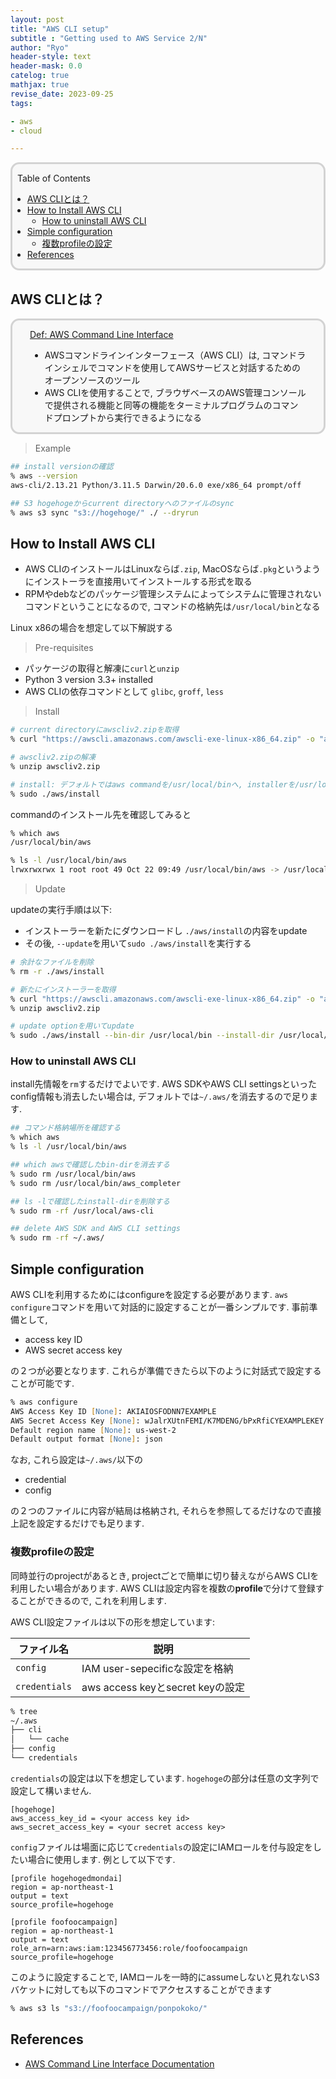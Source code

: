 ```yaml
---
layout: post
title: "AWS CLI setup"
subtitle : "Getting used to AWS Service 2/N"
author: "Ryo"
header-style: text
header-mask: 0.0
catelog: true
mathjax: true
revise_date: 2023-09-25
tags:

- aws
- cloud

---
```



<div style='border-radius: 1em; border-style:solid; border-color:#D3D3D3; background-color:#F8F8F8'>

<p class="h4">&nbsp;&nbsp;Table of Contents</p>

<!-- START doctoc generated TOC please keep comment here to allow auto update -->
<!-- DON'T EDIT THIS SECTION, INSTEAD RE-RUN doctoc TO UPDATE -->

- [AWS CLIとは？](#aws-cli%E3%81%A8%E3%81%AF)
- [How to Install AWS CLI](#how-to-install-aws-cli)
  - [How to uninstall AWS CLI](#how-to-uninstall-aws-cli)
- [Simple configuration](#simple-configuration)
  - [複数profileの設定](#%E8%A4%87%E6%95%B0profile%E3%81%AE%E8%A8%AD%E5%AE%9A)
- [References](#references)

<!-- END doctoc generated TOC please keep comment here to allow auto update -->


</div>



## AWS CLIとは？

<div style='padding-left: 2em; padding-right: 2em; border-radius: 1em; border-style:solid; border-color:#D3D3D3; background-color:#F8F8F8'>
<p class="h4"><ins>Def: AWS Command Line Interface</ins></p>

- AWSコマンドラインインターフェース（AWS CLI）は, コマンドラインシェルでコマンドを使用してAWSサービスと対話するためのオープンソースのツール
- AWS CLIを使用することで, ブラウザベースのAWS管理コンソールで提供される機能と同等の機能をターミナルプログラムのコマンドプロンプトから実行できるようになる

</div>

> Example

```zsh
## install versionの確認
% aws --version
aws-cli/2.13.21 Python/3.11.5 Darwin/20.6.0 exe/x86_64 prompt/off

## S3 hogehogeからcurrent directoryへのファイルのsync
% aws s3 sync "s3://hogehoge/" ./ --dryrun
```

## How to Install AWS CLI

- AWS CLIのインストールはLinuxならば`.zip`, MacOSならば`.pkg`というようにインストーラを直接用いてインストールする形式を取る
- RPMやdebなどのパッケージ管理システムによってシステムに管理されないコマンドということになるので, コマンドの格納先は`/usr/local/bin`となる

Linux x86の場合を想定して以下解説する

> Pre-requisites

- パッケージの取得と解凍に`curl`と`unzip`
- Python 3 version 3.3+ installed
- AWS CLIの依存コマンドとして `glibc`, `groff`, `less`

> Install

```zsh
# current directoryにawscliv2.zipを取得
% curl "https://awscli.amazonaws.com/awscli-exe-linux-x86_64.zip" -o "awscliv2.zip"

# awscliv2.zipの解凍
% unzip awscliv2.zip

# install: デフォルトではaws commandを/usr/local/binへ, installerを/usr/local/aws-cliへ格納する
% sudo ./aws/install
```

commandのインストール先を確認してみると

```zsh
% which aws
/usr/local/bin/aws

% ls -l /usr/local/bin/aws
lrwxrwxrwx 1 root root 49 Oct 22 09:49 /usr/local/bin/aws -> /usr/local/aws-cli/v2/current/bin/aws*
```

> Update

updateの実行手順は以下:

- インストーラーを新たにダウンロードし `./aws/install`の内容をupdate
- その後, `--update`を用いて`sudo ./aws/install`を実行する

```zsh
# 余計なファイルを削除
% rm -r ./aws/install

# 新たにインストーラーを取得
% curl "https://awscli.amazonaws.com/awscli-exe-linux-x86_64.zip" -o "awscliv2.zip"
% unzip awscliv2.zip

# update optionを用いてupdate
% sudo ./aws/install --bin-dir /usr/local/bin --install-dir /usr/local/aws-cli --update
```

### How to uninstall AWS CLI

install先情報を`rm`するだけでよいです. AWS SDKやAWS CLI settingsといったconfig情報も消去したい場合は, デフォルトでは`~/.aws/`を消去するので足ります.

```zsh
## コマンド格納場所を確認する
% which aws
% ls -l /usr/local/bin/aws

## which awsで確認したbin-dirを消去する
% sudo rm /usr/local/bin/aws
% sudo rm /usr/local/bin/aws_completer

## ls -lで確認したinstall-dirを削除する
% sudo rm -rf /usr/local/aws-cli

## delete AWS SDK and AWS CLI settings
% sudo rm -rf ~/.aws/
```

## Simple configuration

AWS CLIを利用するためにはconfigureを設定する必要があります. `aws configure`コマンドを用いて対話的に設定することが一番シンプルです.
事前準備として, 

- access key ID
- AWS secret access key

の２つが必要となります. これらが準備できたら以下のように対話式で設定することが可能です.

```zsh
% aws configure 
AWS Access Key ID [None]: AKIAIOSFODNN7EXAMPLE 
AWS Secret Access Key [None]: wJalrXUtnFEMI/K7MDENG/bPxRfiCYEXAMPLEKEY 
Default region name [None]: us-west-2 
Default output format [None]: json
```

なお, これら設定は`~/.aws/`以下の

- credential
- config

の２つのファイルに内容が結局は格納され, それらを参照してるだけなので直接上記を設定するだけでも足ります.

### 複数profileの設定

同時並行のprojectがあるとき, projectごとで簡単に切り替えながらAWS CLIを利用したい場合があります.
AWS CLIは設定内容を複数の**profile**で分けて登録することができるので, これを利用します.

AWS CLI設定ファイルは以下の形を想定しています:

|ファイル名|説明|
|---|---|
|`config`|IAM user-sepecificな設定を格納|
|`credentials`|aws access keyとsecret keyの設定|

```zsh
% tree
~/.aws
├── cli
│   └── cache
├── config
└── credentials
```

`credentials`の設定は以下を想定しています. `hogehoge`の部分は任意の文字列で設定して構いません.

```
[hogehoge]
aws_access_key_id = <your access key id>
aws_secret_access_key = <your secret access key>
```

`config`ファイルは場面に応じて`credentials`の設定にIAMロールを付与設定をしたい場合に使用します.
例として以下です.

```
[profile hogehogedmondai]
region = ap-northeast-1
output = text
source_profile=hogehoge

[profile foofoocampaign]
region = ap-northeast-1
output = text
role_arn=arn:aws:iam:123456773456:role/foofoocampaign
source_profile=hogehoge
```

このように設定することで, IAMロールを一時的にassumeしないと見れないS3バケットに対しても以下のコマンドでアクセスすることができます

```zsh
% aws s3 ls "s3://foofoocampaign/ponpokoko/"
```


References
--------------

- [AWS Command Line Interface Documentation](https://docs.aws.amazon.com/cli/)
